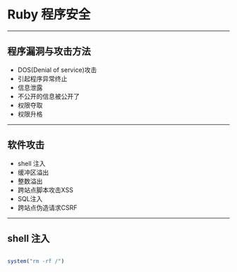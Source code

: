 # **Ruby** 程序安全

---
## 程序漏洞与攻击方法
- DOS(Denial of service)攻击
 - 引起程序异常终止
- 信息泄露
 - 不公开的信息被公开了 
- 权限夺取
- 权限升格


---

## 软件攻击

- shell 注入
-  缓冲区溢出
- 整数溢出
- 跨站点脚本攻击XSS
- SQL注入
- 跨站点伪造请求CSRF
--- 

## shell 注入



```ruby

system("rm -rf /")

```
